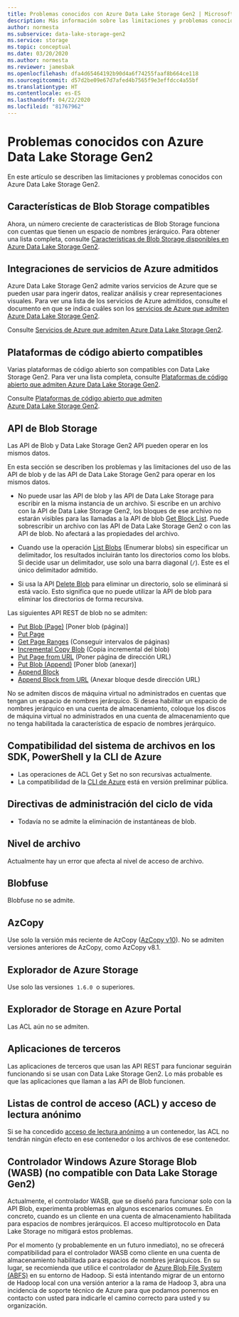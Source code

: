 ```yaml
---
title: Problemas conocidos con Azure Data Lake Storage Gen2 | Microsoft Docs
description: Más información sobre las limitaciones y problemas conocidos con Azure Data Lake Storage Gen2.
author: normesta
ms.subservice: data-lake-storage-gen2
ms.service: storage
ms.topic: conceptual
ms.date: 03/20/2020
ms.author: normesta
ms.reviewer: jamesbak
ms.openlocfilehash: dfa4d65464192b90d4a6f74255faaf8b664ce118
ms.sourcegitcommit: d57d2be09e67d7afed4b7565f9e3effdcc4a55bf
ms.translationtype: HT
ms.contentlocale: es-ES
ms.lasthandoff: 04/22/2020
ms.locfileid: "81767962"
---
```

# <a name="known-issues-with-azure-data-lake-storage-gen2"></a>Problemas conocidos con Azure Data Lake Storage Gen2

En este artículo se describen las limitaciones y problemas conocidos con Azure Data Lake Storage Gen2.

## <a name="supported-blob-storage-features"></a>Características de Blob Storage compatibles

Ahora, un número creciente de características de Blob Storage funciona con cuentas que tienen un espacio de nombres jerárquico. Para obtener una lista completa, consulte [Características de Blob Storage disponibles en Azure Data Lake Storage Gen2](data-lake-storage-supported-blob-storage-features.md).

## <a name="supported-azure-service-integrations"></a>Integraciones de servicios de Azure admitidos

Azure Data Lake Storage Gen2 admite varios servicios de Azure que se pueden usar para ingerir datos, realizar análisis y crear representaciones visuales. Para ver una lista de los servicios de Azure admitidos, consulte el documento en que se indica cuáles son los [servicios de Azure que admiten Azure Data Lake Storage Gen2](data-lake-storage-supported-azure-services.md).

Consulte [Servicios de Azure que admiten Azure Data Lake Storage Gen2](data-lake-storage-supported-azure-services.md).

## <a name="supported-open-source-platforms"></a>Plataformas de código abierto compatibles

Varias plataformas de código abierto son compatibles con Data Lake Storage Gen2. Para ver una lista completa, consulte [Plataformas de código abierto que admiten Azure Data Lake Storage Gen2](data-lake-storage-supported-open-source-platforms.md).

Consulte [Plataformas de código abierto que admiten Azure Data Lake Storage Gen2](data-lake-storage-supported-open-source-platforms.md).

## <a name="blob-storage-apis"></a>API de Blob Storage

Las API de Blob y Data Lake Storage Gen2 API pueden operar en los mismos datos.

En esta sección se describen los problemas y las limitaciones del uso de las API de blob y de las API de Data Lake Storage Gen2 para operar en los mismos datos.

* No puede usar las API de blob y las API de Data Lake Storage para escribir en la misma instancia de un archivo. Si escribe en un archivo con la API de Data Lake Storage Gen2, los bloques de ese archivo no estarán visibles para las llamadas a la API de blob [Get Block List](https://docs.microsoft.com/rest/api/storageservices/get-block-list). Puede sobrescribir un archivo con las API de Data Lake Storage Gen2 o con las API de blob. No afectará a las propiedades del archivo.

* Cuando use la operación [List Blobs](https://docs.microsoft.com/rest/api/storageservices/list-blobs) (Enumerar blobs) sin especificar un delimitador, los resultados incluirán tanto los directorios como los blobs. Si decide usar un delimitador, use solo una barra diagonal (`/`). Este es el único delimitador admitido.

* Si usa la API [Delete Blob](https://docs.microsoft.com/rest/api/storageservices/delete-blob) para eliminar un directorio, solo se eliminará si está vacío. Esto significa que no puede utilizar la API de blob para eliminar los directorios de forma recursiva.

Las siguientes API REST de blob no se admiten:

* [Put Blob (Page)](https://docs.microsoft.com/rest/api/storageservices/put-blob) [Poner blob (página)]
* [Put Page](https://docs.microsoft.com/rest/api/storageservices/put-page)
* [Get Page Ranges](https://docs.microsoft.com/rest/api/storageservices/get-page-ranges) (Conseguir intervalos de páginas)
* [Incremental Copy Blob](https://docs.microsoft.com/rest/api/storageservices/incremental-copy-blob) (Copia incremental del blob)
* [Put Page from URL](https://docs.microsoft.com/rest/api/storageservices/put-page-from-url) (Poner página de dirección URL)
* [Put Blob (Append)](https://docs.microsoft.com/rest/api/storageservices/put-blob) [Poner blob (anexar)]
* [Append Block](https://docs.microsoft.com/rest/api/storageservices/append-block)
* [Append Block from URL](https://docs.microsoft.com/rest/api/storageservices/append-block-from-url) (Anexar bloque desde dirección URL)

No se admiten discos de máquina virtual no administrados en cuentas que tengan un espacio de nombres jerárquico. Si desea habilitar un espacio de nombres jerárquico en una cuenta de almacenamiento, coloque los discos de máquina virtual no administrados en una cuenta de almacenamiento que no tenga habilitada la característica de espacio de nombres jerárquico.

<a id="api-scope-data-lake-client-library" />

## <a name="file-system-support-in-sdks-powershell-and-azure-cli"></a>Compatibilidad del sistema de archivos en los SDK, PowerShell y la CLI de Azure

- Las operaciones de ACL Get y Set no son recursivas actualmente.
- La compatibilidad de la [CLI de Azure](data-lake-storage-directory-file-acl-cli.md) está en versión preliminar pública.


## <a name="lifecycle-management-policies"></a>Directivas de administración del ciclo de vida

* Todavía no se admite la eliminación de instantáneas de blob.  

## <a name="archive-tier"></a>Nivel de archivo

Actualmente hay un error que afecta al nivel de acceso de archivo.


## <a name="blobfuse"></a>Blobfuse

Blobfuse no se admite.

<a id="known-issues-tools" />

## <a name="azcopy"></a>AzCopy

Use solo la versión más reciente de AzCopy ([AzCopy v10](https://docs.microsoft.com/azure/storage/common/storage-use-azcopy-v10?toc=%2fazure%2fstorage%2ftables%2ftoc.json)). No se admiten versiones anteriores de AzCopy, como AzCopy v8.1.

<a id="storage-explorer" />

## <a name="azure-storage-explorer"></a>Explorador de Azure Storage

Use solo las versiones  `1.6.0`  o superiores.

<a id="explorer-in-portal" />

## <a name="storage-explorer-in-the-azure-portal"></a>Explorador de Storage en Azure Portal

Las ACL aún no se admiten.

<a id="third-party-apps" />

## <a name="thirdpartyapplications"></a>Aplicaciones de terceros

Las aplicaciones de terceros que usan las API REST para funcionar seguirán funcionando si se usan con Data Lake Storage Gen2. Lo más probable es que las aplicaciones que llaman a las API de Blob funcionen.

## <a name="access-control-lists-acl-and-anonymous-read-access"></a>Listas de control de acceso (ACL) y acceso de lectura anónimo

Si se ha concedido [acceso de lectura anónimo](storage-manage-access-to-resources.md) a un contenedor, las ACL no tendrán ningún efecto en ese contenedor o los archivos de ese contenedor.

## <a name="windows-azure-storage-blob-wasb-driver-unsupported-with-data-lake-storage-gen2"></a>Controlador Windows Azure Storage Blob (WASB) (no compatible con Data Lake Storage Gen2)

Actualmente, el controlador WASB, que se diseñó para funcionar solo con la API Blob, experimenta problemas en algunos escenarios comunes. En concreto, cuando es un cliente en una cuenta de almacenamiento habilitada para espacios de nombres jerárquicos. El acceso multiprotocolo en Data Lake Storage no mitigará estos problemas. 

Por el momento (y probablemente en un futuro inmediato), no se ofrecerá compatibilidad para el controlador WASB como cliente en una cuenta de almacenamiento habilitada para espacios de nombres jerárquicos. En su lugar, se recomienda que utilice el controlador de [Azure Blob File System (ABFS)](data-lake-storage-abfs-driver.md) en su entorno de Hadoop. Si está intentando migrar de un entorno de Hadoop local con una versión anterior a la rama de Hadoop 3, abra una incidencia de soporte técnico de Azure para que podamos ponernos en contacto con usted para indicarle el camino correcto para usted y su organización.
